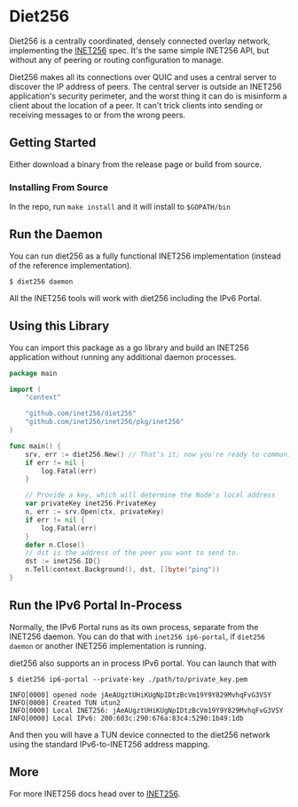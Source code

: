 # Diet256
Diet256 is a centrally coordinated, densely connected overlay network, implementing the [INET256](https://github.com/inet256/inet256) spec.
It's the same simple INET256 API, but without any of peering or routing configuration to manage.

Diet256 makes all its connections over QUIC and uses a central server to discover the IP address of peers.
The central server is outside an INET256 application's security perimeter, and the worst thing it can do is misinform a client about the location of a peer.
It can't trick clients into sending or receiving messages to or from the wrong peers.

## Getting Started
Either download a binary from the release page or build from source.

### Installing From Source
In the repo, run `make install` and it will install to `$GOPATH/bin`

## Run the Daemon
You can run diet256 as a fully functional INET256 implementation (instead of the reference implementation).

```shell
$ diet256 daemon
```

All the INET256 tools will work with diet256 including the IPv6 Portal.

## Using this Library
You can import this package as a go library and build an INET256 application without running any additional daemon processes.

```go
package main

import (
	"context"

	"github.com/inet256/diet256"
	"github.com/inet256/inet256/pkg/inet256"
)

func main() {
	srv, err := diet256.New() // That's it; now you're ready to communicate with other Nodes.
	if err != nil {
		log.Fatal(err)
	}

	// Provide a key, which will determine the Node's local address
	var privateKey inet256.PrivateKey
	n, err := srv.Open(ctx, privateKey)
	if err != nil {
		log.Fatal(err)
	}
	defer n.Close()
	// dst is the address of the peer you want to send to.
	dst := inet256.ID{}
	n.Tell(context.Background(), dst, []byte("ping"))
}
```

## Run the IPv6 Portal In-Process
Normally, the IPv6 Portal runs as its own process, separate from the INET256 daemon.
You can do that with `inet256 ip6-portal`, if `diet256 daemon` or another INET256 implementation is running.

diet256 also supports an in process IPv6 portal.  You can launch that with
```shell
$ diet256 ip6-portal --private-key ./path/to/private_key.pem

INFO[0000] opened node jAeAUgztUHiKUgNpIDtzBcVm19Y9Y829MvhqFvG3VSY
INFO[0000] Created TUN utun2
INFO[0000] Local INET256: jAeAUgztUHiKUgNpIDtzBcVm19Y9Y829MvhqFvG3VSY
INFO[0000] Local IPv6: 200:603c:290:676a:83c4:5290:1b49:1db
```
And then you will have a TUN device connected to the diet256 network using the standard IPv6-to-INET256 address mapping.

## More
For more INET256 docs head over to [INET256](https://github.com/inet256/inet256).
